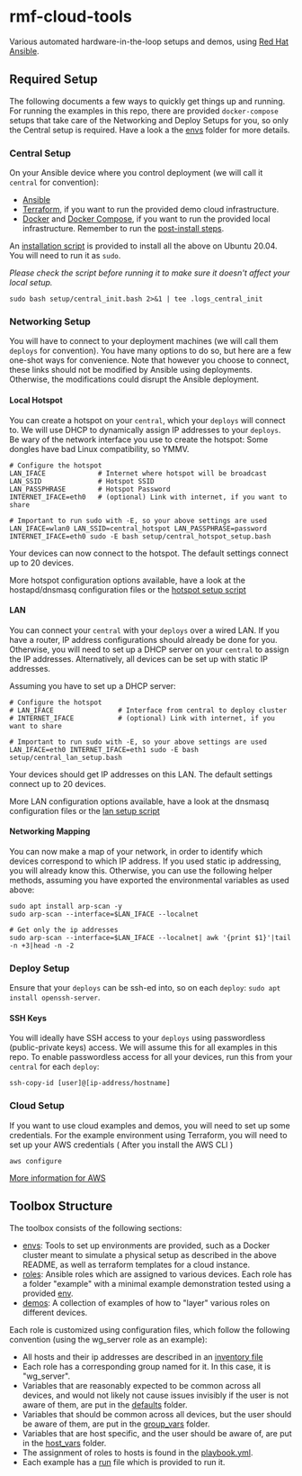 # rmf-cloud-tools

Various automated hardware-in-the-loop setups and demos, using [Red Hat Ansible](https://www.ansible.com/).


## Required Setup
The following documents a few ways to quickly get things up and running. For running the examples in this repo, there are provided `docker-compose` setups that take care of the Networking and Deploy Setups for you, so only the Central setup is required. Have a look a the [envs](envs) folder for more details.

### Central Setup
On your Ansible device where you control deployment (we will call it `central` for convention):

* [Ansible](https://docs.ansible.com/ansible/latest/installation_guide/intro_installation.html#installing-ansible-on-ubuntu)
* [Terraform](https://learn.hashicorp.com/tutorials/terraform/install-cli), if you want to run the provided demo cloud infrastructure.
* [Docker](https://docs.docker.com/engine/install/debian/) and [Docker Compose](https://docs.docker.com/compose/install/), if you want to run the provided local infrastructure. Remember to run the [post-install steps](https://docs.docker.com/engine/install/linux-postinstall/).

An [installation script](setup/central_init.bash) is provided to install all the above on Ubuntu 20.04. You will need to run it as `sudo`. 

*Please check the script before running it to make sure it doesn't affect your local setup.*

```
sudo bash setup/central_init.bash 2>&1 | tee .logs_central_init
```

### Networking Setup
You will have to connect to your deployment machines (we will call them `deploys` for convention). You have many options to do so, but here are a few one-shot ways for convenience. Note that however you choose to connect, these links should not be modified by Ansible using deployments. Otherwise, the modifications could disrupt the Ansible deployment.

#### Local Hotspot
You can create a hotspot on your `central`, which your `deploys` will connect to. We will use DHCP to dynamically assign IP addresses to your `deploys`. Be wary of the network interface you use to create the hotspot: Some dongles have bad Linux compatibility, so YMMV.

```
# Configure the hotspot
LAN_IFACE             # Internet where hotspot will be broadcast
LAN_SSID              # Hotspot SSID
LAN_PASSPHRASE        # Hotspot Password
INTERNET_IFACE=eth0   # (optional) Link with internet, if you want to share

# Important to run sudo with -E, so your above settings are used
LAN_IFACE=wlan0 LAN_SSID=central_hotspot LAN_PASSPHRASE=password INTERNET_IFACE=eth0 sudo -E bash setup/central_hotspot_setup.bash
```
Your devices can now connect to the hotspot. The default settings connect up to 20 devices.

More hotspot configuration options available, have a look at the hostapd/dnsmasq configuration files or the [hotspot setup script](setup/central_hotspot_setup.bash)

#### LAN
You can connect your `central` with your `deploys` over a wired LAN. If you have a router, IP address configurations should already be done for you. Otherwise, you will need to set up a DHCP server on your `central` to assign the IP addresses. Alternatively, all devices can be set up with static IP addresses.

Assuming you have to set up a DHCP server:

```
# Configure the hotspot
# LAN_IFACE                # Interface from central to deploy cluster
# INTERNET_IFACE           # (optional) Link with internet, if you want to share

# Important to run sudo with -E, so your above settings are used
LAN_IFACE=eth0 INTERNET_IFACE=eth1 sudo -E bash setup/central_lan_setup.bash
```

Your devices should get IP addresses on this LAN. The default settings connect up to 20 devices.

More LAN configuration options available, have a look at the dnsmasq configuration files or the [lan setup script](setup/central_lan_setup.bash)

#### Networking Mapping
You can now make a map of your network, in order to identify which devices correspond to which IP address. If you used static ip addressing, you will already know this. Otherwise, you can use the following helper methods, assuming you have exported the environmental variables as used above:

```
sudo apt install arp-scan -y
sudo arp-scan --interface=$LAN_IFACE --localnet

# Get only the ip addresses
sudo arp-scan --interface=$LAN_IFACE --localnet| awk '{print $1}'|tail -n +3|head -n -2
```

### Deploy Setup
Ensure that your `deploys` can be ssh-ed into, so on each `deploy`: `sudo apt install openssh-server`.

#### SSH Keys
You will ideally have SSH access to your `deploys` using passwordless (public-private keys) access. We will assume this for all examples in this repo. To enable passwordless access for all your devices, run this from your `central` for each `deploy`:

```
ssh-copy-id [user]@[ip-address/hostname]
```

### Cloud Setup
If you want to use cloud examples and demos, you will need to set up some credentials. For the example environment using Terraform, you will need to set up your AWS credentials ( After you install the AWS CLI )

```
aws configure
```
[More information for AWS](https://docs.aws.amazon.com/cli/latest/reference/configure/)

## Toolbox Structure
The toolbox consists of the following sections:
* [envs](envs): Tools to set up environments are provided, such as a Docker cluster meant to simulate a physical setup as described in the above README, as well as terraform templates for a cloud instance.
* [roles](roles): Ansible roles which are assigned to various devices. Each role has a folder "example" with a minimal example demonstration tested using a provided [env](envs).
* [demos](demos): A collection of examples of how to "layer" various roles on different devices.

Each role is customized using configuration files, which follow the following convention (using the wg_server role as an example):
* All hosts and their ip addresses are described in an [inventory file](roles/wireguard/wg_server/example/inventory)
* Each role has a corresponding group named for it. In this case, it is "wg_server".
* Variables that are reasonably expected to be common across all devices, and would not likely not cause issues invisibly if the user is not aware of them, are put in the [defaults](roles/wireguard/wg_server/defaults) folder.
* Variables that should be common across all devices, but the user should be aware of them, are put in the [group_vars](roles/wireguard/wg_server/example/group_vars) folder.
* Variables that are host specific, and the user should be aware of, are put in the [host_vars](roles/wireguard/wg_server/example/host_vars) folder.
* The assignment of roles to hosts is found in the [playbook.yml](roles/wireguard/wg_server/example/playbook.yml).
* Each example has a [run](roles/wireguard/wg_server/example/run) file which is provided to run it.
